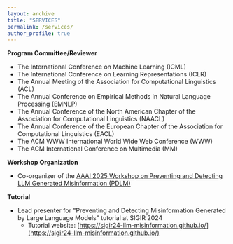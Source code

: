 ```yaml
---
layout: archive
title: "SERVICES"
permalink: /services/
author_profile: true
---
```


**Program Committee/Reviewer**
- The International Conference on Machine Learning (ICML)
- The International Conference on Learning Representations (ICLR)
- The Annual Meeting of the Association for Computational Linguistics (ACL)
- The Annual Conference on Empirical Methods in Natural Language Processing (EMNLP)
- The Annual Conference of the North American Chapter of the Association for Computational Linguistics (NAACL)
- The Annual Conference of the European Chapter of the Association for Computational Linguistics (EACL)
- The ACM WWW International World Wide Web Conference (WWW)
- The ACM International Conference on Multimedia (MM)

**Workshop Organization**
- Co-organizer of the [AAAI 2025 Workshop on Preventing and Detecting LLM Generated Misinformation (PDLM)](https://aaai2025-llm-misinformation.github.io/)

**Tutorial**
- Lead presenter for "Preventing and Detecting Misinformation Generated by Large Language Models" tutorial at SIGIR 2024
  - Tutorial website: [https://sigir24-llm-misinformation.github.io/](https://sigir24-llm-misinformation.github.io/)

